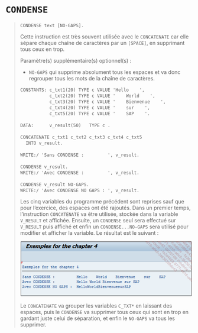 # **`CONDENSE`**

> ```JS
> CONDENSE text [NO-GAPS].
> ```
>
> Cette instruction est très souvent utilisée avec le `CONCATENATE` car elle sépare chaque chaîne de caractères par un `[SPACE]`, en supprimant tous ceux en trop.
>
> Paramètre(s) supplémentaire(s) optionnel(s) :
>
> - `NO-GAPS` qui supprime absolument tous les espaces et va donc regrouper tous les mots de la chaîne de caractères.
>
> ```JS
> CONSTANTS: c_txt1(20) TYPE c VALUE 'Hello    ',
>            c_txt2(20) TYPE c VALUE '    World    ',
>            c_txt3(20) TYPE c VALUE '    Bienvenue    ',
>            c_txt4(20) TYPE c VALUE '    sur    ',
>            c_txt5(20) TYPE c VALUE '    SAP    '.
>
> DATA:      v_result(50)   TYPE c .
>
> CONCATENATE c_txt1 c_txt2 c_txt3 c_txt4 c_txt5
>   INTO v_result.
>
> WRITE:/ 'Sans CONDENSE :         ', v_result.
>
> CONDENSE v_result.
> WRITE:/ 'Avec CONDENSE :         ', v_result.
>
> CONDENSE v_result NO-GAPS.
> WRITE:/ 'Avec CONDENSE NO GAPS : ', v_result.
> ```
>
> Les cinq variables du programme précédent sont reprises sauf que pour l’exercice, des espaces ont été rajoutés. Dans un premier temps, l’instruction `CONCATENATE` va être utilisée, stockée dans la variable `V_RESULT` et affichée. Ensuite, un `CONDENSE` seul sera effectué sur `V_RESULT` puis affiché et enfin un `CONDENSE...NO-GAPS` sera utilisé pour modifier et afficher la variable. Le résultat est le suivant :
>
> ![](../00_Ressources/01_05.png)
>
> Le `CONCATENATE` va grouper les variables `C_TXT*` en laissant des espaces, puis le `CONDENSE` va supprimer tous ceux qui sont en trop en gardant juste celui de séparation, et enfin le `NO-GAPS` va tous les supprimer.
